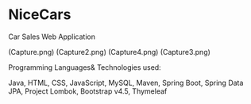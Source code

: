 # NiceCars
Car Sales Web Application

(Capture.png)
(Capture2.png)
(Capture4.png)
(Capture3.png)

Programming Languages& Technologies used:

Java,
HTML, CSS, JavaScript,
MySQL,
Maven,
Spring Boot,
Spring Data JPA,
Project Lombok,
Bootstrap v4.5,
Thymeleaf

